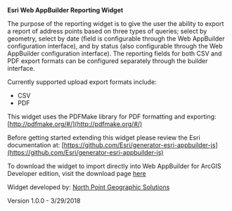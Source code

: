 **Esri Web AppBuilder Reporting Widget**

The purpose of the reporting widget is to give the user the ability to export a report of address points based on three types of queries; select by geometry, select by date (field is configurable through the Web AppBuilder configuration interface), and by status (also configurable through the Web AppBuilder configuration interface).  The reporting fields for both CSV and PDF export formats can be configured separately through the builder interface.

Currently supported upload export formats include:
* CSV
* PDF

This widget uses the PDFMake library for PDF formatting and exporting: [http://pdfmake.org/#/](http://pdfmake.org/#/)

Before getting started extending this widget please review the Esri documentation at: [https://github.com/Esri/generator-esri-appbuilder-js](https://github.com/Esri/generator-esri-appbuilder-js)

To download the widget to import directly into Web AppBuilder for ArcGIS Developer edition, visit the download page [here](https://dakotacounty.maps.arcgis.com/home/item.html?id=a54000aa1b8d4b55993e572e9d56d769)

Widget developed by: [North Point Geographic Solutions](http://www.northpointgis.com/)

Version 1.0.0 - 3/29/2018
